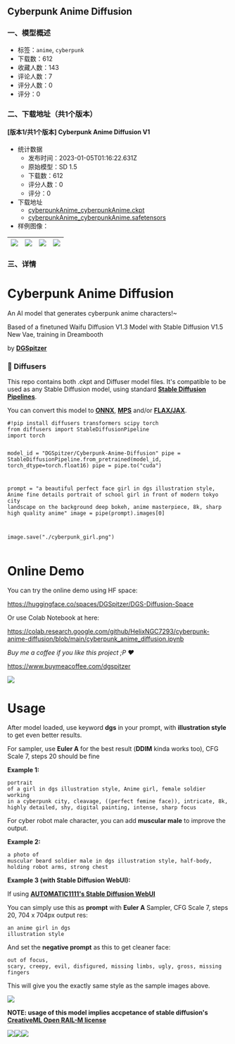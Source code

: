 ## Cyberpunk Anime Diffusion
### 一、模型概述

- 标签：`anime`, `cyberpunk`
- 下载数：612
- 收藏人数：143
- 评论人数：7
- 评分人数：0
- 评分：0

### 二、下载地址（共1个版本）

#### [版本1/共1个版本] Cyberpunk Anime Diffusion V1

- 统计数据
  - 发布时间：2023-01-05T01:16:22.631Z
  - 原始模型：SD 1.5
  - 下载数：612
  - 评分人数：0
  - 评分：0
- 下载地址
  - [cyberpunkAnime_cyberpunkAnime.ckpt](https://civitai.com/api/download/models/4267?type=Model&format=PickleTensor&size=full&fp=fp16)
  - [cyberpunkAnime_cyberpunkAnime.safetensors](https://civitai.com/api/download/models/4267)
- 样例图像：

| <img src="https://image.civitai.com/xG1nkqKTMzGDvpLrqFT7WA/420a5ef1-96fb-485d-db9d-2af1d131cf00/width=450/28012.jpeg" /> | <img src="https://image.civitai.com/xG1nkqKTMzGDvpLrqFT7WA/2546804e-79cf-4b3b-49bb-c2e6803b8300/width=450/28011.jpeg" /> | <img src="https://image.civitai.com/xG1nkqKTMzGDvpLrqFT7WA/fe9908c7-00aa-41ab-877b-20fffa609e00/width=450/28010.jpeg" /> | <img src="https://image.civitai.com/xG1nkqKTMzGDvpLrqFT7WA/16fed4d8-a8c7-4417-459f-0da673f16800/width=450/27984.jpeg" /> |
| ---- | ---- | ---- | ---- |


### 三、详情
<h1><strong>Cyberpunk Anime Diffusion</strong></h1><p>An AI model that generates cyberpunk anime characters!~</p><p>Based of a finetuned Waifu Diffusion V1.3 Model with Stable Diffusion V1.5 New Vae, training in Dreambooth</p><p>by <a target="_blank" rel="ugc" href="https://www.youtube.com/channel/UCzzsYBF4qwtMwJaPJZ5SuPg"><strong><u>DGSpitzer</u></strong></a></p><h3>🧨 Diffusers</h3><p>This repo contains both .ckpt and Diffuser model files. It's compatible to be used as any Stable Diffusion model, using standard <a target="_blank" rel="ugc" href="https://huggingface.co/docs/diffusers/api/pipelines/stable_diffusion"><strong><u>Stable Diffusion Pipelines</u></strong></a>.</p><p>You can convert this model to <a target="_blank" rel="ugc" href="https://huggingface.co/docs/diffusers/optimization/onnx"><strong><u>ONNX</u></strong></a>, <a target="_blank" rel="ugc" href="https://huggingface.co/docs/diffusers/optimization/mps"><strong><u>MPS</u></strong></a> and/or <a target="_blank" rel="ugc" href="https://huggingface.co/blog/stable_diffusion_jax"><strong><u>FLAX/JAX</u></strong></a>.</p><pre><code>#!pip install diffusers transformers scipy torch
from diffusers import StableDiffusionPipeline
import torch

model_id = "DGSpitzer/Cyberpunk-Anime-Diffusion"
pipe = StableDiffusionPipeline.from_pretrained(model_id, torch_dtype=torch.float16)
pipe = pipe.to("cuda")

prompt = "a beautiful perfect face girl in dgs illustration style, Anime fine details portrait of school girl in front of modern tokyo city landscape on the background deep bokeh, anime masterpiece, 8k, sharp high quality anime"
image = pipe(prompt).images[0]

image.save("./cyberpunk_girl.png")
</code></pre><h1>Online Demo</h1><p>You can try the online demo using HF space:</p><p><a target="_blank" rel="ugc" href="https://huggingface.co/spaces/DGSpitzer/DGS-Diffusion-Space">https://huggingface.co/spaces/DGSpitzer/DGS-Diffusion-Space</a></p><p>Or use Colab Notebook at here:</p><p><a target="_blank" rel="ugc" href="https://colab.research.google.com/github/HelixNGC7293/cyberpunk-anime-diffusion/blob/main/cyberpunk_anime_diffusion.ipynb">https://colab.research.google.com/github/HelixNGC7293/cyberpunk-anime-diffusion/blob/main/cyberpunk_anime_diffusion.ipynb</a></p><p><em>Buy me a coffee if you like this project ;P ♥</em></p><p><a target="_blank" rel="ugc" href="https://www.buymeacoffee.com/dgspitzer">https://www.buymeacoffee.com/dgspitzer</a></p><img src="https://huggingface.co/DGSpitzer/Cyberpunk-Anime-Diffusion/resolve/main/img/5.jpg" /><h1>Usage</h1><p>After model loaded, use keyword <strong>dgs</strong> in your prompt, with <strong>illustration style</strong> to get even better results.</p><p>For sampler, use <strong>Euler A</strong> for the best result (<strong>DDIM</strong> kinda works too), CFG Scale 7, steps 20 should be fine</p><p><strong>Example 1:</strong></p><pre><code>portrait of a girl in dgs illustration style, Anime girl, female soldier working in a cyberpunk city, cleavage, ((perfect femine face)), intricate, 8k, highly detailed, shy, digital painting, intense, sharp focus
</code></pre><p>For cyber robot male character, you can add <strong>muscular male</strong> to improve the output.</p><p><strong>Example 2:</strong></p><pre><code>a photo of muscular beard soldier male in dgs illustration style, half-body, holding robot arms, strong chest
</code></pre><p><strong>Example 3 (with Stable Diffusion WebUI):</strong></p><p>If using <a target="_blank" rel="ugc" href="https://github.com/AUTOMATIC1111/stable-diffusion-webui"><strong><u>AUTOMATIC1111's Stable Diffusion WebUI</u></strong></a></p><p>You can simply use this as <strong>prompt</strong> with <strong>Euler A</strong> Sampler, CFG Scale 7, steps 20, 704 x 704px output res:</p><pre><code>an anime girl in dgs illustration style
</code></pre><p>And set the <strong>negative prompt</strong> as this to get cleaner face:</p><pre><code>out of focus, scary, creepy, evil, disfigured, missing limbs, ugly, gross, missing fingers
</code></pre><p>This will give you the exactly same style as the sample images above.</p><img src="https://huggingface.co/DGSpitzer/Cyberpunk-Anime-Diffusion/resolve/main/img/ReadmeAddon.jpg" /><p><strong>NOTE: usage of this model implies accpetance of stable diffusion's </strong><a target="_blank" rel="ugc" href="https://huggingface.co/DGSpitzer/Cyberpunk-Anime-Diffusion/blob/main/LICENSE"><strong><u>CreativeML Open RAIL-M license</u></strong></a></p><img src="https://huggingface.co/DGSpitzer/Cyberpunk-Anime-Diffusion/resolve/main/img/1.jpg" /><img src="https://huggingface.co/DGSpitzer/Cyberpunk-Anime-Diffusion/resolve/main/img/4.jpg" /><img src="https://huggingface.co/DGSpitzer/Cyberpunk-Anime-Diffusion/resolve/main/img/6.jpg" />